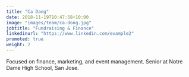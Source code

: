 ```yaml
---
title: "Ca Dang"
date: 2018-11-19T10:47:58+10:00
image: "images/team/ca-dong.jpg"
jobtitle: "Fundraising & Finance"
linkedinurl: "https://www.linkedin.com/example2"
promoted: true
weight: 2
---
```


Focused on finance, marketing, and event management. Senior at Notre Dame High School, San Jose.
